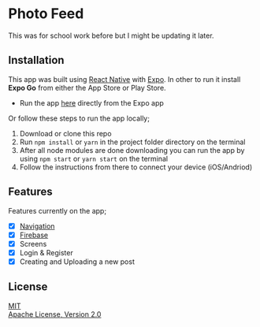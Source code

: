 # Photo Feed

This was for school work before but I might be updating it later.

## Installation
This app was built using [React Native](https://reactnative.dev/) with [Expo](https://expo.io). In other to run it install **Expo Go** from either the App Store or Play Store.

-  Run the app [here](https://exp.host/@chideraike/instagram-app-clone) directly from the Expo app

Or follow these steps to run the app locally;

1. Download or clone this repo
2. Run  `npm install`  or  `yarn`  in the project folder directory on the terminal
3. After all node modules are done downloading you can run the app by using  `npm start`  or  `yarn start`  on the terminal
4. Follow the instructions from there to connect your device (iOS/Andriod)

## Features

Features currently on the app;

- [x]  [Navigation](https://reactnavigation.org/docs/getting-started)
- [x]  [Firebase](https://firebase.google.com/docs)
- [x]  Screens
- [x]  Login & Register
- [x]  Creating and Uploading a new post

## License
[MIT](https://opensource.org/licenses/MIT)\
[Apache License, Version 2.0](http://www.apache.org/licenses/LICENSE-2.0.html)